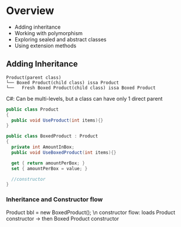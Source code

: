 # Overview

- Adding inheritance
- Working with polymorphism
- Exploring sealed and abstract classes
- Using extension methods

## Adding Inheritance

```
Product(parent class)
└── Boxed Product(child class) issa Product
└──   Fresh Boxed Product(child class) issa Boxed Product
```

C#: Can be multi-levels, but a class can have only 1 direct parent

```c#
public class Product
{
  public void UseProduct(int items){}
}

public class BoxedProduct : Product
{
  private int AmountInBox;
  public void UseBoxedProduct(int items){}

  get { return amountPerBox; }
  set { amountPerBox = value; }

  //constructor
}
```

### Inheritance and Constructor flow

Product bbl = new BoxedProduct(); \n
constructor flow: loads Product constructor -> then Boxed Product constructor
